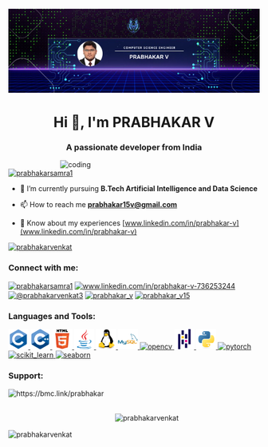 ![logo](https://github.com/prabhakarvenkat/prabhakarvenkat/blob/main/Github%20Poster.png)
<h1 align="center">Hi 👋, I'm PRABHAKAR V</h1>
<h3 align="center">A passionate developer from India</h3>

<img align="right" alt="coding" width="400" src="https://media1.giphy.com/media/v1.Y2lkPTc5MGI3NjExZnB4NGgxNnhtcmh4c3V5MTQwNWo2c3N5eGJ1ZWpnZGh0d2hkbjBhMCZlcD12MV9naWZzX3NlYXJjaCZjdD1n/qgQUggAC3Pfv687qPC/giphy.gif">

<p align="left"> <a href="https://twitter.com/prabhakarsamra1" target="blank"><img src="https://img.shields.io/twitter/follow/prabhakarsamra1?logo=twitter&style=for-the-badge" alt="prabhakarsamra1" /></a> </p>

- 🌱 I’m currently pursuing **B.Tech Artificial Intelligence and Data Science**

- 📫 How to reach me **prabhakar15v@gmail.com**

- 📄 Know about my experiences [www.linkedin.com/in/prabhakar-v](www.linkedin.com/in/prabhakar-v)

<p align="left"> <a href="https://github.com/ryo-ma/github-profile-trophy"><img src="https://github-profile-trophy.vercel.app/?username=prabhakarvenkat" alt="prabhakarvenkat" /></a> </p>
</p align="left"> </img src="https://komarev.com/ghpvc/?username=prabhakarvenkat&label=Profile%20views&color=0e75b6&style=flat" alt="prabhakarvenkat" /> </p>


<h3 align="left">Connect with me:</h3>
<p align="left">
<a href="https://twitter.com/prabhakarsamra1" target="blank"><img align="center" src="https://raw.githubusercontent.com/rahuldkjain/github-profile-readme-generator/master/src/images/icons/Social/twitter.svg" alt="prabhakarsamra1" height="30" width="40" /></a>
<a href="[https://linkedin.com/inprabhakar-v-736253244](https://linkedin.com/in/https://www.linkedin.com/in/prabhakar-v/)" target="blank"><img align="center" src="https://raw.githubusercontent.com/rahuldkjain/github-profile-readme-generator/master/src/images/icons/Social/linked-in-alt.svg" alt="www.linkedin.com/in/prabhakar-v-736253244" height="30" width="40" /></a>
<a href="https://www.hackerrank.com/@prabhakarvenkat3" target="blank"><img align="center" src="https://raw.githubusercontent.com/rahuldkjain/github-profile-readme-generator/master/src/images/icons/Social/hackerrank.svg" alt="@prabhakarvenkat3" height="30" width="40" /></a>
<a href="https://www.leetcode.com/prabhakar_v" target="blank"><img align="center" src="https://raw.githubusercontent.com/rahuldkjain/github-profile-readme-generator/master/src/images/icons/Social/leet-code.svg" alt="prabhakar_v" height="30" width="40" /></a>
<a href="https://www.codechef.com/users/prabhakar_v15" target="blank"><img align="center" src="https://cdn.jsdelivr.net/npm/simple-icons@3.1.0/icons/codechef.svg" alt="prabhakar_v15" height="30" width="40" /></a>
</p>

<h3 align="left">Languages and Tools:</h3>
<p align="left"> <a href="https://www.cprogramming.com/" target="_blank" rel="noreferrer"> <img src="https://raw.githubusercontent.com/devicons/devicon/master/icons/c/c-original.svg" alt="c" width="40" height="40"/> </a> <a href="https://www.w3schools.com/cpp/" target="_blank" rel="noreferrer"> <img src="https://raw.githubusercontent.com/devicons/devicon/master/icons/cplusplus/cplusplus-original.svg" alt="cplusplus" width="40" height="40"/> </a> <a href="https://www.w3.org/html/" target="_blank" rel="noreferrer"> <img src="https://raw.githubusercontent.com/devicons/devicon/master/icons/html5/html5-original-wordmark.svg" alt="html5" width="40" height="40"/> </a> <a href="https://www.java.com" target="_blank" rel="noreferrer"> <img src="https://raw.githubusercontent.com/devicons/devicon/master/icons/java/java-original.svg" alt="java" width="40" height="40"/> </a> <a href="https://www.linux.org/" target="_blank" rel="noreferrer"> <img src="https://raw.githubusercontent.com/devicons/devicon/master/icons/linux/linux-original.svg" alt="linux" width="40" height="40"/> </a> <a href="https://www.mysql.com/" target="_blank" rel="noreferrer"> <img src="https://raw.githubusercontent.com/devicons/devicon/master/icons/mysql/mysql-original-wordmark.svg" alt="mysql" width="40" height="40"/> </a> <a href="https://opencv.org/" target="_blank" rel="noreferrer"> <img src="https://www.vectorlogo.zone/logos/opencv/opencv-icon.svg" alt="opencv" width="40" height="40"/> </a> <a href="https://pandas.pydata.org/" target="_blank" rel="noreferrer"> <img src="https://raw.githubusercontent.com/devicons/devicon/2ae2a900d2f041da66e950e4d48052658d850630/icons/pandas/pandas-original.svg" alt="pandas" width="40" height="40"/> </a> <a href="https://www.python.org" target="_blank" rel="noreferrer"> <img src="https://raw.githubusercontent.com/devicons/devicon/master/icons/python/python-original.svg" alt="python" width="40" height="40"/> </a> <a href="https://pytorch.org/" target="_blank" rel="noreferrer"> <img src="https://www.vectorlogo.zone/logos/pytorch/pytorch-icon.svg" alt="pytorch" width="40" height="40"/> </a> <a href="https://scikit-learn.org/" target="_blank" rel="noreferrer"> <img src="https://upload.wikimedia.org/wikipedia/commons/0/05/Scikit_learn_logo_small.svg" alt="scikit_learn" width="40" height="40"/> </a> <a href="https://seaborn.pydata.org/" target="_blank" rel="noreferrer"> <img src="https://seaborn.pydata.org/_images/logo-mark-lightbg.svg" alt="seaborn" width="40" height="40"/> </a> </p>

<h3 align="left">Support:</h3>
<p><a href="https://www.buymeacoffee.com/https://bmc.link/prabhakar"> <img align="left" src="https://cdn.buymeacoffee.com/buttons/v2/default-yellow.png" height="50" width="210" alt="https://bmc.link/prabhakar" /></a></p><br><br>

<p>&nbsp;<img align="center" src="https://github-readme-stats.vercel.app/api?username=prabhakarvenkat&show_icons=true&locale=en" alt="prabhakarvenkat" /></p>

<p><img align="center" src="https://github-readme-streak-stats.herokuapp.com/?user=prabhakarvenkat&" alt="prabhakarvenkat" /></p>
